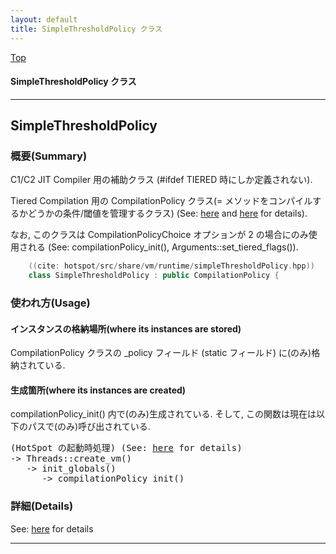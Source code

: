 ```yaml
---
layout: default
title: SimpleThresholdPolicy クラス 
---
```

[Top](../index.html)

#### SimpleThresholdPolicy クラス 



---
## <a name="noDHrZ_a3O" id="noDHrZ_a3O">SimpleThresholdPolicy</a>

### 概要(Summary)
C1/C2 JIT Compiler 用の補助クラス (#ifdef TIERED 時にしか定義されない).

Tiered Compilation 用の CompilationPolicy クラス(= メソッドをコンパイルするかどうかの条件/閾値を管理するクラス)
(See: [here](noi9gh3rMo.html) and [here](no3420O-k.html) for details).

なお, このクラスは CompilationPolicyChoice オプションが 2 の場合にのみ使用される
(See: compilationPolicy_init(), Arguments::set_tiered_flags()).


```cpp
    ((cite: hotspot/src/share/vm/runtime/simpleThresholdPolicy.hpp))
    class SimpleThresholdPolicy : public CompilationPolicy {
```

### 使われ方(Usage)
#### インスタンスの格納場所(where its instances are stored)
CompilationPolicy クラスの _policy フィールド (static フィールド) に(のみ)格納されている.

#### 生成箇所(where its instances are created)
compilationPolicy_init() 内で(のみ)生成されている.
そして, この関数は現在は以下のパスで(のみ)呼び出されている.

<div class="flow-abst"><pre>
(HotSpot の起動時処理) (See: <a href="no2114J7x.html">here</a> for details)
-&gt; Threads::create_vm()
   -&gt; init_globals()
      -&gt; compilationPolicy_init()
</pre></div>




### 詳細(Details)
See: [here](../doxygen/classSimpleThresholdPolicy.html) for details

---
